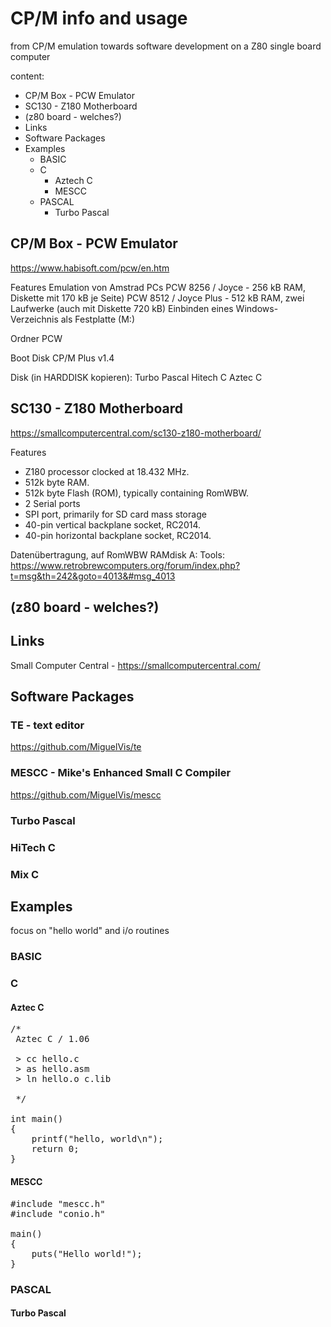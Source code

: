 # CP/M info and usage #

from CP/M emulation towards software development on a Z80 single board computer

content:
* CP/M Box - PCW Emulator
* SC130 - Z180 Motherboard
* (z80 board - welches?)
* Links
* Software Packages 
* Examples
  * BASIC
  * C
    * Aztech C
    * MESCC
  * PASCAL
    * Turbo Pascal



## CP/M Box - PCW Emulator ##
https://www.habisoft.com/pcw/en.htm

Features
Emulation von Amstrad PCs
PCW 8256 / Joyce - 256 kB RAM, Diskette mit 170 kB je Seite)
PCW 8512 / Joyce Plus - 512 kB RAM, zwei Laufwerke (auch mit Diskette 720 kB)
Einbinden eines Windows-Verzeichnis als Festplatte (M:)

Ordner PCW

Boot Disk CP/M Plus v1.4

Disk (in HARDDISK kopieren):
Turbo Pascal
Hitech C
Aztec C



## SC130 - Z180 Motherboard ##
https://smallcomputercentral.com/sc130-z180-motherboard/

Features
* Z180 processor clocked at 18.432 MHz.
* 512k byte RAM.
* 512k byte Flash (ROM), typically containing RomWBW.
* 2 Serial ports
* SPI port, primarily for SD card mass storage
* 40-pin vertical backplane socket, RC2014.
* 40-pin horizontal backplane socket, RC2014.


Datenübertragung, auf RomWBW RAMdisk A:	Tools: 
https://www.retrobrewcomputers.org/forum/index.php?t=msg&th=242&goto=4013&#msg_4013







## (z80 board - welches?) ##



## Links ##

Small Computer Central - https://smallcomputercentral.com/



## Software Packages ##

### TE - text editor ###
https://github.com/MiguelVis/te

### MESCC - Mike's Enhanced Small C Compiler ###
https://github.com/MiguelVis/mescc



### Turbo Pascal ###

### HiTech C ###

### Mix C ###




## Examples ##

focus on "hello world" and i/o routines


### BASIC ###




### C ###
 
#### Aztec C ####

<pre>
/* 
 Aztec C / 1.06
 
 > cc hello.c
 > as hello.asm
 > ln hello.o c.lib

 */

int main()
{
    printf("hello, world\n");
    return 0;
}
</pre>


#### MESCC ####

<pre>
#include "mescc.h"
#include "conio.h"

main()
{
    puts("Hello world!");
}
</pre>



### PASCAL ###

#### Turbo Pascal ####





